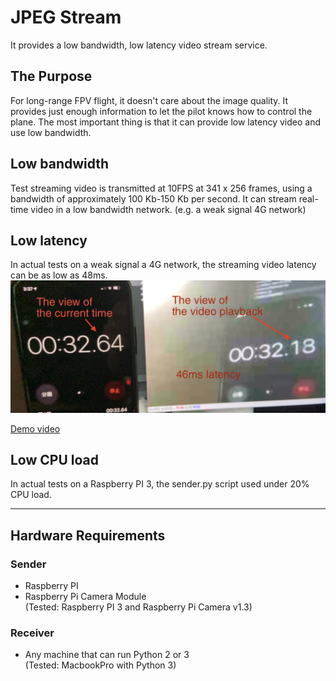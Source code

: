 # JPEG Stream
It provides a low bandwidth, low latency video stream service.

## The Purpose
For long-range FPV flight, it doesn't care about the image quality. It provides just enough information to let the pilot knows how to control the plane. The most important thing is that it can provide low latency video and use low bandwidth.

## Low bandwidth
Test streaming video is transmitted at 10FPS at 341 x 256 frames, using a bandwidth of approximately 100 Kb-150 Kb per second. It can stream real-time video in a low bandwidth network. (e.g. a weak signal 4G network)

## Low latency
In actual tests on a weak signal a 4G network, the streaming video latency can be as low as 48ms.
![](references/video-latency.png)

[Demo video](https://www.youtube.com/embed/BpVMlIxjAsc)

## Low CPU load
In actual tests on a Raspberry PI 3, the sender.py script used under 20% CPU load.

---
## Hardware Requirements
### Sender
- Raspberry PI
- Raspberry Pi Camera Module\
(Tested: Raspberry PI 3 and Raspberry Pi Camera v1.3)

### Receiver
- Any machine that can run Python 2 or 3\
(Tested: MacbookPro with Python 3)
